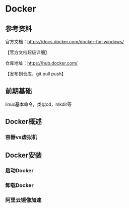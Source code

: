 # Docker

## 参考资料

官方文档：https://docs.docker.com/docker-for-windows/ 

【官方文档超级详细】

仓库地址：https://hub.docker.com/

【发布到仓库，git pull push】

## 前期基础

linux基本命令，类似cd，mkdir等


## Docker概述

### 容器vs虚拟机


## Docker安装


### 启动Docker

### 卸载Docker


### 阿里云镜像加速
